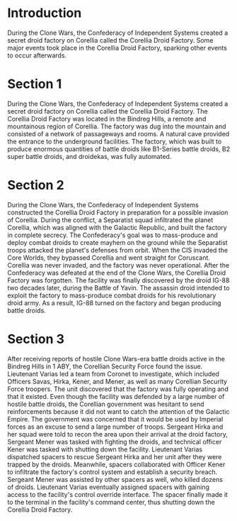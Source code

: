 # Introduction

During the Clone Wars, the Confederacy of Independent Systems created a secret droid factory on Corellia called the Corellia Droid Factory.
Some major events took place in the Corellia Droid Factory, sparking other events to occur afterwards.

# Section 1

During the Clone Wars, the Confederacy of Independent Systems created a secret droid factory on Corellia called the Corellia Droid Factory.
The Corellia Droid Factory was located in the Bindreg Hills, a remote and mountainous region of Corellia.
The factory was dug into the mountain and consisted of a network of passageways and rooms.
A natural cave provided the entrance to the underground facilities.
The factory, which was built to produce enormous quantities of battle droids like B1-Series battle droids, B2 super battle droids, and droidekas, was fully automated.

# Section 2

During the Clone Wars, the Confederacy of Independent Systems constructed the Corellia Droid Factory in preparation for a possible invasion of Corellia.
During the conflict, a Separatist squad infiltrated the planet Corellia, which was aligned with the Galactic Republic, and built the factory in complete secrecy.
The Confederacy's goal was to mass-produce and deploy combat droids to create mayhem on the ground while the Separatist troops attacked the planet's defenses from orbit.
When the CIS invaded the Core Worlds, they bypassed Corellia and went straight for Coruscant.
Corellia was never invaded, and the factory was never operational.
After the Confederacy was defeated at the end of the Clone Wars, the Corellia Droid Factory was forgotten.
The facility was finally discovered by the droid IG-88 two decades later, during the Battle of Yavin.
The assassin droid intended to exploit the factory to mass-produce combat droids for his revolutionary droid army.
As a result, IG-88 turned on the factory and began producing battle droids.

# Section 3

After receiving reports of hostile Clone Wars-era battle droids active in the Bindreg Hills in 1 ABY, the Corellian Security Force found the issue.
Lieutenant Varias led a team from Coronet to investigate, which included Officers Savas, Hirka, Kener, and Mener, as well as many Corellian Security Force troopers.
The unit discovered that the factory was fully operating and that it existed.
Even though the facility was defended by a large number of hostile battle droids, the Corellian government was hesitant to send reinforcements because it did not want to catch the attention of the Galactic Empire.
The government was concerned that it would be used by Imperial forces as an excuse to send a large number of troops.
Sergeant Hirka and her squad were told to recon the area upon their arrival at the droid factory, Sergeant Mener was tasked with fighting the droids, and technical officer Kener was tasked with shutting down the facility.
Lieutenant Varias dispatched spacers to rescue Sergeant Hirka and her unit after they were trapped by the droids.
Meanwhile, spacers collaborated with Officer Kener to infiltrate the factory's control system and establish a security breach.
Sergeant Mener was assisted by other spacers as well, who killed dozens of droids.
Lieutenant Varias eventually assigned spacers with gaining access to the facility's control override interface.
The spacer finally made it to the terminal in the facility's command center, thus shutting down the Corellia Droid Factory.
